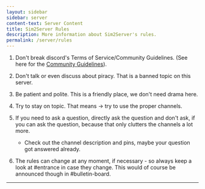 ```yaml
---
layout: sidebar
sidebar: server
content-text: Server Content
title: Sim2Server Rules
description: More information about Sim2Server's rules.
permalink: /server/rules
---
```


1. Don't break discord's Terms of Service/Community Guidelines. (See here for the [Community Guidelines](https://discord.com/guidelines)).

2. Don't talk or even discuss about piracy. That is a banned topic on this server.

3. Be patient and polite. This is a friendly place, we don't need drama here.

4. Try to stay on topic. That means -> try to use the proper channels.

5. If you need to ask a question, directly ask the question and don't ask, if you can ask the question, because that only clutters the channels a lot more.
    - Check out the channel description and pins, maybe your question got answered already.

6. The rules can change at any moment, if necessary - so always keep a look at #entrance in case they change. This would of course be announced though in #bulletin-board.
<hr>